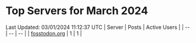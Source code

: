 # Top Servers for March 2024
Last Updated: 03/01/2024 11:12:37 UTC
| Server | Posts | Active Users |
| -- | -- | -- |
| [fosstodon.org](https://fosstodon.org/tags/PowerShell) | 1 | 1 |
